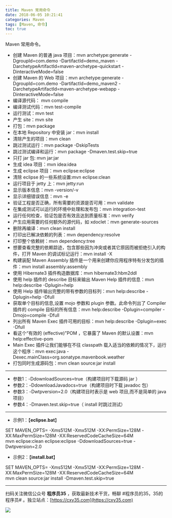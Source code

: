 ```yaml
---
title: Maven 常用命令
date: 2018-06-05 10:21:41
categories: Maven
tags: [Maven, 命令]
toc: true
---
```

Maven 常用命令。
<!-- more -->

- 创建 Maven 的普通 java 项目：mvn archetype:generate -DgroupId=com.demo -DartifactId=demo_maven -DarchetypeArtifactId=maven-archetype-quickstart -DinteractiveMode=false
- 创建 Maven 的 Web 项目：mvn archetype:generate -DgroupId=com.demo -DartifactId=demo_maven2 -DarchetypeArtifactId=maven-archetype-webapp -DinteractiveMode=false
- 编译源代码： mvn compile
- 编译测试代码：mvn test-compile
- 运行测试：mvn test
- 产生 site：mvn site
- 打包：mvn package
- 在本地 Repository 中安装 jar：mvn install
- 清除产生的项目：mvn clean
- 跳过测试运行：mvn package -DskipTests
- 跳过测试编译和运行：mvn package -Dmaven.test.skip=true
- 只打 jar 包: mvn jar:jar
- 生成 idea 项目：mvn idea:idea
- 生成 eclipse 项目：mvn eclipse:eclipse
- 清除 eclipse 的一些系统设置:mvn eclipse:clean
- 运行项目于 jetty 上：mvn jetty:run
- 显示版本信息：mvn -version/-v
- 显示详细错误信息：mvn -e
- 验证工程是否正确，所有需要的资源是否可用：mvn validate
- 在集成测试可以运行的环境中处理和发布包：mvn integration-test
- 运行任何检查，验证包是否有效且达到质量标准：mvn verify
- 产生应用需要的任何额外的源代码，如 xdoclet：mvn generate-sources
- 删除再编译：mvn clean install
- 打印出已解决依赖的列表：mvn dependency:resolve
- 打印整个依赖树：mvn dependency:tree
- 想要查看完整的依赖踪迹，包含那些因为冲突或者其它原因而被拒绝引入的构件，打开 Maven 的调试标记运行：mvn install -X 
- 构建装配 Maven Assembly 插件是一个用来创建你应用程序特有分发包的插件：mvn install assembly:assembly
- 使用 Hibernate3 插件构造数据库：mvn hibernate3:hbm2ddl
- 使用 help 插件的 describe 目标来输出 Maven Help 插件的信息：mvn help:describe -Dplugin=help
- 使用 Help 插件输出完整的带有参数的目标列：mvn help:describe -Dplugin=help -Dfull
- 获取单个目标的信息,设置 mojo 参数和 plugin 参数。此命令列出了 Compiler 插件的 compile 目标的所有信息：mvn help:describe -Dplugin=compiler -Dmojo=compile -Dfull
- 列出所有 Maven Exec 插件可用的目标：mvn help:describe -Dplugin=exec -Dfull
- 看这个“有效的 (effective)”POM ，它暴露了 Maven 的默认设置：mvn help:effective-pom
- Main Exec 插件让我们能够在不往 classpath 载入适当的依赖的情况下，运行这个程序：mvn exec:java -Dexec.mainClass=org.sonatype.mavenbook.weather
- 打包同时生成源码包：mvn clean source:jar install

---

- 参数1：-DdownloadSources=true（构建项目时下载源码 jar ）
- 参数2：-DdownloadJavadocs=true（构建项目时下载 javadoc 包）
- 参数3：-Dwtpversion=2.0（构建项目时表示是 web 项目,而不是简单的 java 项目）
- 参数4：-Dmaven.test.skip=true（ install 时跳过测试）

---

- 示例1：【**eclipse.bat**】

SET MAVEN_OPTS= -Xms512M -Xmx512M -XX:PermSize=128M -XX:MaxPermSize=128M -XX:ReservedCodeCacheSize=64M  
mvn eclipse:clean eclipse:eclipse -DdownloadSources=true -Dwtpversion=2.0

- 示例2：【**install.bat**】

SET MAVEN_OPTS= -Xms512M -Xmx512M -XX:PermSize=128M -XX:MaxPermSize=128M -XX:ReservedCodeCacheSize=64M  
mvn clean source:jar install -Dmaven.test.skip=true


---

扫码关注微信公众号 **程序员35** ，获取最新技术干货，畅聊 #程序员的35，35的程序员# 。独立站点：[https://cxy35.com](https://cxy35.com)

![](https://oscimg.oschina.net/oscnet/up-285838b9c516db5bb1ba760f292f2346078.JPEG)